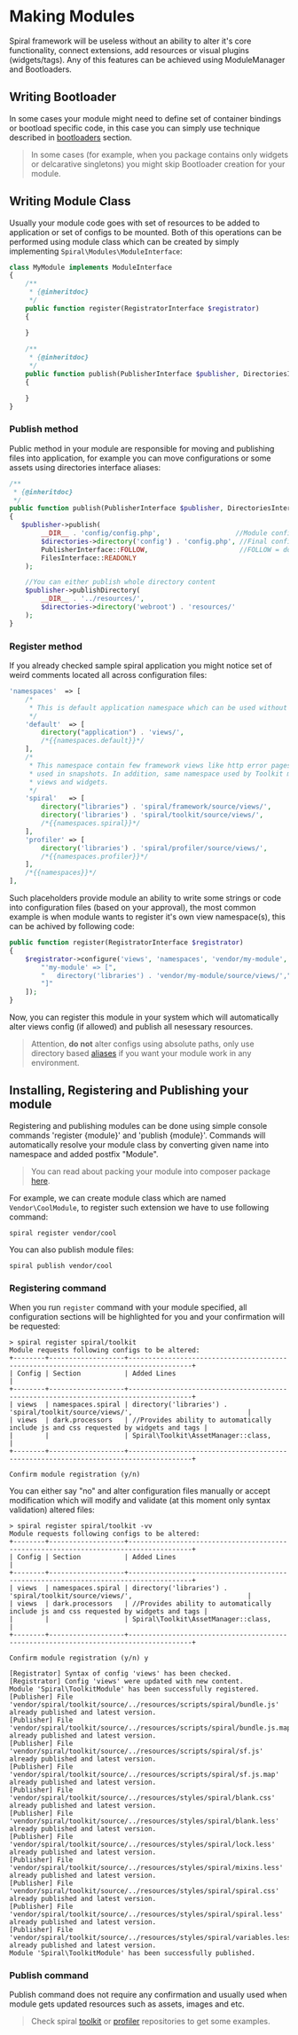 # Making Modules
Spiral framework will be useless without an ability to alter it's core functionality, connect extensions, add resources or visual plugins (widgets/tags). Any of this features can be achieved using ModuleManager and Bootloaders.

## Writing Bootloader
In some cases your module might need to define set of container bindings or bootload specific code, in this case you can simply use technique described in [bootloaders](/framework/bootloaders.md) section.

> In some cases (for example, when you package contains only widgets or delcarative singletons) you might skip Bootloader creation for your module.

## Writing Module Class
Usually your module code goes with set of resources to be added to application or set of configs to be mounted. Both of this operations can be performed using module class which can be created by simply implementing `Spiral\Modules\ModuleInterface`:

```php
class MyModule implements ModuleInterface
{
    /**
     * {@inheritdoc}
     */
    public function register(RegistratorInterface $registrator)
    {

    }
    
    /**
     * {@inheritdoc}
     */
    public function publish(PublisherInterface $publisher, DirectoriesInterface $directories)
    {

    }
}
```

### Publish method
Public method in your module are responsible for moving and publishing files into application, for example you can move configurations or some assets using directories interface aliases:

```php
/**
 * {@inheritdoc}
 */
public function publish(PublisherInterface $publisher, DirectoriesInterface $directories)
{
   $publisher->publish(
        __DIR__ . 'config/config.php',                   //Module config source
        $directories->directory('config') . 'config.php', //Final config filename
        PublisherInterface::FOLLOW,                       //FOLLOW = do not overwrite existed
        FilesInterface::READONLY                       
    );

    //You can either publish whole directory content
    $publisher->publishDirectory(
        __DIR__ . '../resources/',
        $directories->directory('webroot') . 'resources/'
    );
}
```

### Register method
If you already checked sample spiral application you might notice set of weird comments located all across configuration files:

```php
'namespaces'  => [
    /*
     * This is default application namespace which can be used without any prefix.
     */
    'default'  => [
        directory("application") . 'views/',
        /*{{namespaces.default}}*/
    ],
    /*
     * This namespace contain few framework views like http error pages and exception view
     * used in snapshots. In addition, same namespace used by Toolkit module to share it's
     * views and widgets.
     */
    'spiral'   => [
        directory("libraries") . 'spiral/framework/source/views/',
        directory('libraries') . 'spiral/toolkit/source/views/',
        /*{{namespaces.spiral}}*/
    ],
    'profiler' => [
        directory('libraries') . 'spiral/profiler/source/views/',
        /*{{namespaces.profiler}}*/
    ],
    /*{{namespaces}}*/
],
```

Such placeholders provide module an ability to write some strings or code into configuration files (based on your approval), the most common example is when module wants to register it's own view namespace(s), this can be achived by following code:

```php
public function register(RegistratorInterface $registrator)
{
    $registrator->configure('views', 'namespaces', 'vendor/my-module', [
        "'my-module' => [",
        "   directory('libraries') . 'vendor/my-module/source/views/',",
        "]"
    ]);
}
```

Now, you can register this module in your system which will automatically alter views config (if allowed) and publish all nesessary resources.

> Attention, **do not** alter configs using absolute paths, only use directory based [aliases](/application/directories.md) if you want your module work in any environment.

## Installing, Registering and Publishing your module
Registering and publishing modules can be done using simple console commands 'register {module}' and 'publish {module}'. Commands will automatically resolve your module class by converting given name into namespace and added postfix "Module". 

> You can read about packing your module into composer package [here](https://getcomposer.org/doc/02-libraries.md).

For example, we can create module class which are named `Vendor\CoolModule`, to register such extension we have to use following command:

```
spiral register vendor/cool
```

You can also publish module files:

```
spiral publish vendor/cool
```

### Registering command
When you run `register` command with your module specified, all configuration sections will be highlighted for you and your confirmation will be requested:

```
> spiral register spiral/toolkit
Module requests following configs to be altered:
+--------+-------------------+--------------------------------------------------------------------------------------+
| Config | Section           | Added Lines                                                                          |
+--------+-------------------+--------------------------------------------------------------------------------------+
| views  | namespaces.spiral | directory('libraries') . 'spiral/toolkit/source/views/',                             |
| views  | dark.processors   | //Provides ability to automatically include js and css requested by widgets and tags |
|        |                   | Spiral\Toolkit\AssetManager::class,                                                  |
+--------+-------------------+--------------------------------------------------------------------------------------+

Confirm module registration (y/n)
```

You can either say "no" and alter configuration files manually or accept modification which will modify and validate (at this moment only syntax validation) altered files:

```
> spiral register spiral/toolkit -vv
Module requests following configs to be altered:
+--------+-------------------+--------------------------------------------------------------------------------------+
| Config | Section           | Added Lines                                                                          |
+--------+-------------------+--------------------------------------------------------------------------------------+
| views  | namespaces.spiral | directory('libraries') . 'spiral/toolkit/source/views/',                             |
| views  | dark.processors   | //Provides ability to automatically include js and css requested by widgets and tags |
|        |                   | Spiral\Toolkit\AssetManager::class,                                                  |
+--------+-------------------+--------------------------------------------------------------------------------------+

Confirm module registration (y/n) y

[Registrator] Syntax of config 'views' has been checked.
[Registrator] Config 'views' were updated with new content.
Module 'Spiral\ToolkitModule' has been successfully registered.
[Publisher] File 'vendor/spiral/toolkit/source/../resources/scripts/spiral/bundle.js' already published and latest version.
[Publisher] File 'vendor/spiral/toolkit/source/../resources/scripts/spiral/bundle.js.map' already published and latest version.
[Publisher] File 'vendor/spiral/toolkit/source/../resources/scripts/spiral/sf.js' already published and latest version.
[Publisher] File 'vendor/spiral/toolkit/source/../resources/scripts/spiral/sf.js.map' already published and latest version.
[Publisher] File 'vendor/spiral/toolkit/source/../resources/styles/spiral/blank.css' already published and latest version.
[Publisher] File 'vendor/spiral/toolkit/source/../resources/styles/spiral/blank.less' already published and latest version.
[Publisher] File 'vendor/spiral/toolkit/source/../resources/styles/spiral/lock.less' already published and latest version.
[Publisher] File 'vendor/spiral/toolkit/source/../resources/styles/spiral/mixins.less' already published and latest version.
[Publisher] File 'vendor/spiral/toolkit/source/../resources/styles/spiral/spiral.css' already published and latest version.
[Publisher] File 'vendor/spiral/toolkit/source/../resources/styles/spiral/spiral.less' already published and latest version.
[Publisher] File 'vendor/spiral/toolkit/source/../resources/styles/spiral/variables.less' already published and latest version.
Module 'Spiral\ToolkitModule' has been successfully published.
```

### Publish command
Publish command does not require any confirmation and usually used when module gets updated resources such as assets, images and etc.

> Check spiral [toolkit](https://github.com/spiral/toolkit/blob/master/source/ToolkitModule.php) or [profiler](https://github.com/spiral/profiler/blob/master/source/ProfilerModule.php) repositories to get some examples.
